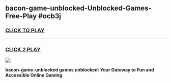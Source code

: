 
## bacon-game-unblocked-Unblocked-Games-Free-Play #ocb3j
<h3>
<a href="https://us.freeplayer.one?title=bacon-game-unblocked&ref=9M">CLICK TO PLAY</a></h3>
<hr>

<h3>
<a href="https://us.freeplayer.one?title=bacon-game-unblocked&ref=9M">CLICK 2 PLAY</a>
  
</h3>

<a href="https://us.freeplayer.one?title=bacon-game-unblocked&ref=9M"><img src="https://clearcache.store/games.png"></a>


**bacon-game-unblocked games unblocked: Your Gateway to Fun and Accessible Online Gaming**
